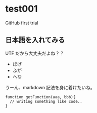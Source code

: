 # test001
GitHub first trial

## 日本語を入れてみる

UTF だから大丈夫だよね？？

- ほげ
- ふが
- へな

うーん、markdown 記法を身に着けたいね。

```
function getFunction(aaa, bbb){
  // writing something like code..
}
```


